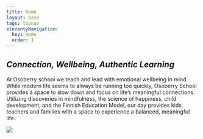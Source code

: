 ```yaml
---
title: Home
layout: base
tags: topnav
eleventyNavigation:
  key: Home
  order: 1
---
```

## *Connection, Wellbeing, Authentic Learning*

At Osoberry school we teach and lead with emotional wellbeing in mind. While modern life seems to always be running too quickly, Osoberry School provides a space to slow down and focus on life’s meaningful connections. Utilizing discoveries in mindfulness, the science of happiness, child development, and the Finnish Education Model, our day provides kids, teachers and families with a space to experience a balanced, meaningful life.

![](/assets/uploads/homepic.png)
